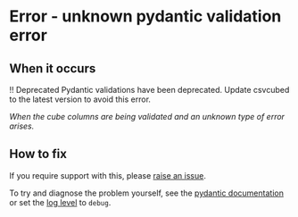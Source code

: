 # Error - unknown pydantic validation error

## When it occurs

!!  Deprecated
    Pydantic validations have been deprecated. Update csvcubed to the latest version to avoid this error.

_When the cube columns are being validated and an unknown type of error arises._

## How to fix

If you require support with this, please [raise an issue](../../raise-issue.md).

To try and diagnose the problem yourself, see the [pydantic documentation](https://pydantic-docs.helpmanual.io/) or set the [log level](../../command-line/logging.md#options) to `debug`.
